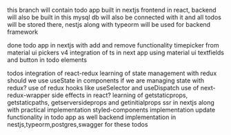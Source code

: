 this branch will contain todo app 
built in nextjs frontend in react, backend will also be built in this
mysql db will also be connected with it and all todos will be stored there, nestjs along with typeorm will be used for backend framework

done 
todo app in nextjs with add and remove functionality
timepicker from material ui pickers v4
integration of ts in next app
using material ui textfields and button in todo elements



todos
integration of react-redux
learning of state management with redux
should we use useState in components if we are managing state with redux?
use of redux hooks like useSelector and useDispatch
use of next-redux-wrapper
side effects in react?
learning of getstaticprops, getstaticpaths, getserversideprops and getinitialprops
ssr in nextjs along with practical implementation
styled-components implementation
update functionality in todo app as well
backend implementation in nestjs,typeorm,postgres,swagger for these todos


